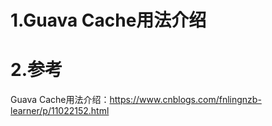 # 1.Guava Cache用法介绍

# 2.参考
Guava Cache用法介绍：https://www.cnblogs.com/fnlingnzb-learner/p/11022152.html